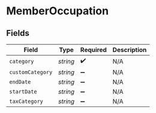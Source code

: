 # MemberOccupation


## Fields

| Field              | Type               | Required           | Description        |
| ------------------ | ------------------ | ------------------ | ------------------ |
| `category`         | *string*           | :heavy_check_mark: | N/A                |
| `customCategory`   | *string*           | :heavy_minus_sign: | N/A                |
| `endDate`          | *string*           | :heavy_minus_sign: | N/A                |
| `startDate`        | *string*           | :heavy_minus_sign: | N/A                |
| `taxCategory`      | *string*           | :heavy_minus_sign: | N/A                |